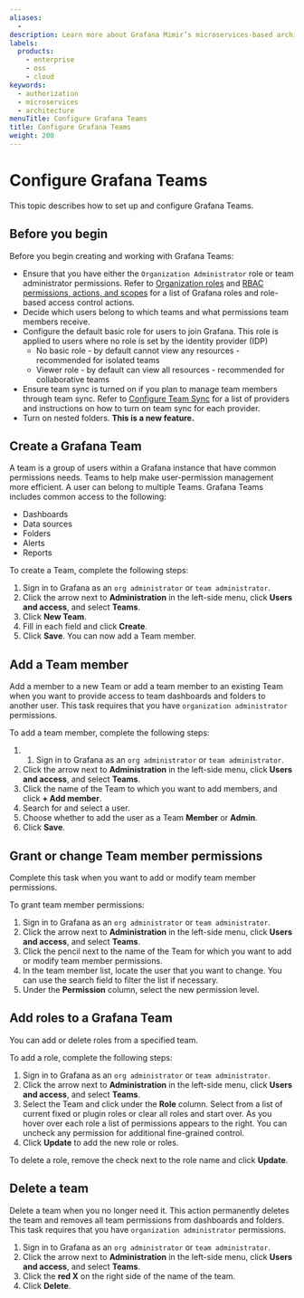 ```yaml
---
aliases:
  - 
description: Learn more about Grafana Mimir’s microservices-based architecture.
labels:
  products:
    - enterprise
    - oss
    - cloud
keywords:
  - authorization
  - microservices
  - architecture
menuTitle: Configure Grafana Teams
title: Configure Grafana Teams
weight: 200
---
```


# Configure Grafana Teams

This  topic describes how to set up and configure Grafana Teams.

## Before you begin

Before you begin creating and working with Grafana Teams:

- Ensure that you have either the `Organization Administrator` role or team administrator permissions. Refer to [Organization roles](https://grafana.com/docs/grafana/latest/administration/roles-and-permissions/#organization-roles) and [RBAC permissions, actions, and scopes](https://grafana.com/docs/grafana/latest/administration/roles-and-permissions/access-control/custom-role-actions-scopes/#rbac-permissions-actions-and-scopes) for a list of Grafana roles and role-based access control actions.
- Decide which users belong to which teams and what permissions team members receive.
- Configure the default basic role for users to join Grafana. This role is applied to users where no role is set by the identity provider (IDP)
  - No basic role - by default cannot view any resources - recommended for isolated teams
  - Viewer role - by default can view all resources - recommended for collaborative teams
- Ensure team sync is turned on if you plan to manage team members through team sync. Refer to [Configure Team Sync](https://grafana.com/docs/grafana/latest/setup-grafana/configure-security/configure-team-sync/)  for  a list of providers and instructions on how to turn on team sync for each provider.
- Turn on nested folders.  __This is a new feature.__

## Create a Grafana Team

A team is a group of users within a Grafana instance that have common permissions needs. Teams to help make user-permission management more efficient. A user can belong to multiple Teams.
Grafana Teams includes common access to the following:

- Dashboards
- Data sources
- Folders
- Alerts
- Reports

To create a Team, complete the following steps:

1. Sign in to Grafana as an `org administrator` or `team administrator`.
1. Click the arrow next to **Administration** in the left-side menu, click **Users and access**, and select **Teams**. 
1. Click **New Team**.
1. Fill in each field and click **Create**.
1. Click **Save**. You can now add a Team member.

## Add a Team member

Add a member to a new Team or add a team member to an existing Team when you want to provide access to team dashboards and folders to another user. This task requires that you have `organization administrator` permissions.

To add a team member, complete the following steps:

1. 1. Sign in to Grafana as an `org administrator` or `team administrator`.
1. Click the arrow next to **Administration** in the left-side menu, click **Users and access**, and select **Teams**. 
1. Click the name of the Team to which you want to add members, and click **+ Add member**.
1. Search for and select a user.
1. Choose whether to add the user as a Team **Member** or **Admin**.
1. Click **Save**.

## Grant or change Team member permissions

Complete this task when you want to add or modify team member permissions.

To grant team member permissions:

1. Sign in to Grafana as an `org administrator` or `team administrator`.
1. Click the arrow next to **Administration** in the left-side menu, click **Users and access**, and select **Teams**. 
1. Click the pencil next to the name of the Team for which you want to add or modify team member permissions.
1. In the team member list, locate the user that you want to change. You can use the search field to filter the list if necessary.
1. Under the **Permission** column, select the new permission level. 

## Add roles to a Grafana Team

You can add or delete roles from a specified team.  

To add a role, complete the following steps:

1. Sign in to Grafana as an `org administrator` or `team administrator`.
1. Click the arrow next to **Administration** in the left-side menu, click **Users and access**, and select **Teams**. 
1. Select the Team and click under the **Role** column. Select from a list of current fixed or plugin roles or clear all roles and start over. As you hover over each role a list of permissions appears to the right. You can uncheck any permission for additional fine-grained control.
1. Click **Update** to add the new role or roles. 

To delete a role, remove the check next to the role name and click **Update**. 

## Delete a team

Delete a team when you no longer need it. This action permanently deletes the team and removes all team permissions from dashboards and folders. This task requires that you have `organization administrator` permissions.

1. Sign in to Grafana as an `org administrator` or `team administrator`.
1. Click the arrow next to **Administration** in the left-side menu, click **Users and access**, and select **Teams**. 
1. Click the **red X** on the right side of the name of the team.
1. Click **Delete**.